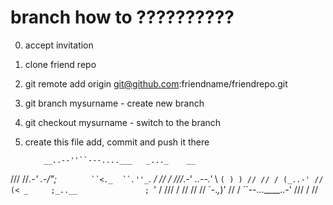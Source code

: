 # branch how to ??????????

0. accept invitation 
1. clone friend repo
2. git remote add origin git@github.com:friendname/friendrepo.git 
3. git branch mysurname   - create new branch
4. git checkout mysurname - switch to the branch
5. create this file add, commit and push it there 


           __..--''``---....___   _..._    __
 /// //_.-'    .-/";  `        ``<._  ``.''_ `. / // /
///_.-' _..--.'_    \                    `( ) ) // //
/ (_..-' // (< _     ;_..__               ; `' / ///
 / // // //  `-._,_)' // / ``--...____..-' /// / //